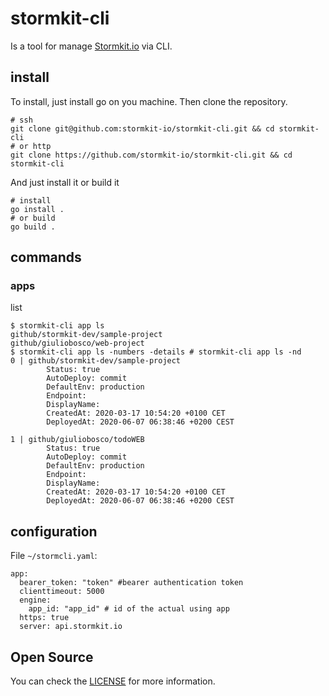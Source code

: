 # stormkit-cli

Is a tool for manage [Stormkit.io](https://stormkit.io) via CLI.

## install

To install, just install go on you machine. Then clone the repository.

```
# ssh
git clone git@github.com:stormkit-io/stormkit-cli.git && cd stormkit-cli
# or http
git clone https://github.com/stormkit-io/stormkit-cli.git && cd stormkit-cli
```

And just install it or build it

```
# install
go install .
# or build
go build .
```

## commands

### apps

list 

```
$ stormkit-cli app ls
github/stormkit-dev/sample-project
github/giuliobosco/web-project
$ stormkit-cli app ls -numbers -details # stormkit-cli app ls -nd
0 | github/stormkit-dev/sample-project
        Status: true
        AutoDeploy: commit
        DefaultEnv: production
        Endpoint:
        DisplayName:
        CreatedAt: 2020-03-17 10:54:20 +0100 CET
        DeployedAt: 2020-06-07 06:38:46 +0200 CEST

1 | github/giuliobosco/todoWEB
        Status: true
        AutoDeploy: commit
        DefaultEnv: production
        Endpoint:
        DisplayName:
        CreatedAt: 2020-03-17 10:54:20 +0100 CET
        DeployedAt: 2020-06-07 06:38:46 +0200 CEST

```


## configuration

File `~/stormcli.yaml`:

```
app:
  bearer_token: "token" #bearer authentication token
  clienttimeout: 5000
  engine:
    app_id: "app_id" # id of the actual using app
  https: true
  server: api.stormkit.io
```

## Open Source

You can check the [LICENSE](/LICENSE) for more information.
